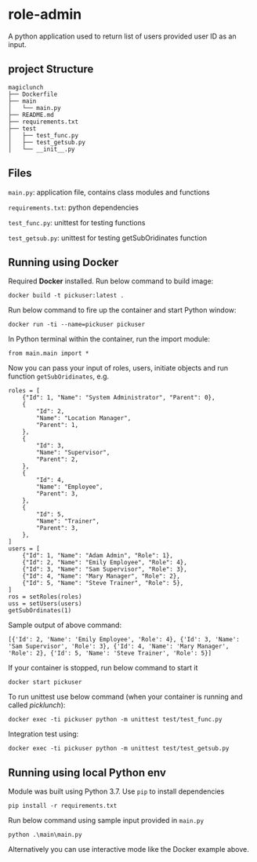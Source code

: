 # role-admin
A python application used to return list of users provided user ID as an input. 

## project Structure
```
magiclunch
├── Dockerfile
├── main
│   └── main.py
├── README.md
├── requirements.txt
├── test
│   ├── test_func.py
│   ├── test_getsub.py
│   └── __init__.py
```

## Files
`main.py`: application file, contains class modules and functions

`requirements.txt`: python dependencies

`test_func.py`: unittest for testing functions

`test_getsub.py`: unittest for testing getSubOridinates function

## Running using Docker
Required **Docker** installed. 
Run below command to build image:

```docker build -t pickuser:latest .```

Run below command to fire up the container and start Python window:

```docker run -ti --name=pickuser pickuser```

In Python terminal within the container, run the import module:

```from main.main import *```

Now you can pass your input of roles, users, initiate objects and run function `getSubOridinates`, e.g.

```
roles = [
    {"Id": 1, "Name": "System Administrator", "Parent": 0},
    {
        "Id": 2,
        "Name": "Location Manager",
        "Parent": 1,
    },
    {
        "Id": 3,
        "Name": "Supervisor",
        "Parent": 2,
    },
    {
        "Id": 4,
        "Name": "Employee",
        "Parent": 3,
    },
    {
        "Id": 5,
        "Name": "Trainer",
        "Parent": 3,
    },
]
users = [
    {"Id": 1, "Name": "Adam Admin", "Role": 1},
    {"Id": 2, "Name": "Emily Employee", "Role": 4},
    {"Id": 3, "Name": "Sam Supervisor", "Role": 3},
    {"Id": 4, "Name": "Mary Manager", "Role": 2},
    {"Id": 5, "Name": "Steve Trainer", "Role": 5},
]
ros = setRoles(roles)
uss = setUsers(users)
getSubOrdinates(1)
```

Sample output of above command:

```[{'Id': 2, 'Name': 'Emily Employee', 'Role': 4}, {'Id': 3, 'Name': 'Sam Supervisor', 'Role': 3}, {'Id': 4, 'Name': 'Mary Manager', 'Role': 2}, {'Id': 5, 'Name': 'Steve Trainer', 'Role': 5}]```

If your container is stopped, run below command to start it

```docker start pickuser```


To run unittest use below command (when your container is running and called *picklunch*):

```docker exec -ti pickuser python -m unittest test/test_func.py```

Integration test using:

```docker exec -ti pickuser python -m unittest test/test_getsub.py```

## Running using local Python env
Module was built using Python 3.7. Use `pip` to install dependencies

```pip install -r requirements.txt```

Run below command using sample input provided in `main.py`

```python .\main\main.py```

Alternatively you can use interactive mode like the Docker example above.



